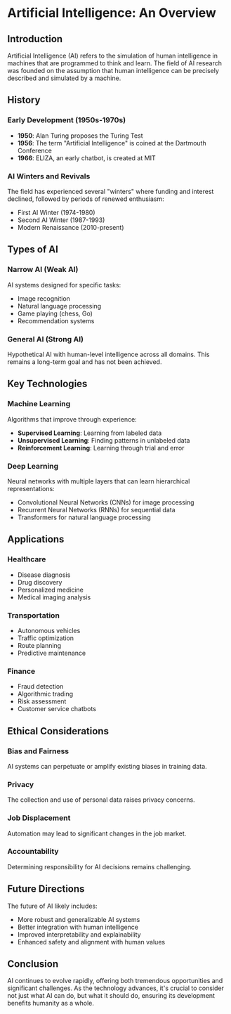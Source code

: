 # Artificial Intelligence: An Overview

## Introduction

Artificial Intelligence (AI) refers to the simulation of human intelligence in machines that are programmed to think and learn. The field of AI research was founded on the assumption that human intelligence can be precisely described and simulated by a machine.

## History

### Early Development (1950s-1970s)
- **1950**: Alan Turing proposes the Turing Test
- **1956**: The term "Artificial Intelligence" is coined at the Dartmouth Conference
- **1966**: ELIZA, an early chatbot, is created at MIT

### AI Winters and Revivals
The field has experienced several "winters" where funding and interest declined, followed by periods of renewed enthusiasm:
- First AI Winter (1974-1980)
- Second AI Winter (1987-1993)
- Modern Renaissance (2010-present)

## Types of AI

### Narrow AI (Weak AI)
AI systems designed for specific tasks:
- Image recognition
- Natural language processing
- Game playing (chess, Go)
- Recommendation systems

### General AI (Strong AI)
Hypothetical AI with human-level intelligence across all domains. This remains a long-term goal and has not been achieved.

## Key Technologies

### Machine Learning
Algorithms that improve through experience:
- **Supervised Learning**: Learning from labeled data
- **Unsupervised Learning**: Finding patterns in unlabeled data
- **Reinforcement Learning**: Learning through trial and error

### Deep Learning
Neural networks with multiple layers that can learn hierarchical representations:
- Convolutional Neural Networks (CNNs) for image processing
- Recurrent Neural Networks (RNNs) for sequential data
- Transformers for natural language processing

## Applications

### Healthcare
- Disease diagnosis
- Drug discovery
- Personalized medicine
- Medical imaging analysis

### Transportation
- Autonomous vehicles
- Traffic optimization
- Route planning
- Predictive maintenance

### Finance
- Fraud detection
- Algorithmic trading
- Risk assessment
- Customer service chatbots

## Ethical Considerations

### Bias and Fairness
AI systems can perpetuate or amplify existing biases in training data.

### Privacy
The collection and use of personal data raises privacy concerns.

### Job Displacement
Automation may lead to significant changes in the job market.

### Accountability
Determining responsibility for AI decisions remains challenging.

## Future Directions

The future of AI likely includes:
- More robust and generalizable AI systems
- Better integration with human intelligence
- Improved interpretability and explainability
- Enhanced safety and alignment with human values

## Conclusion

AI continues to evolve rapidly, offering both tremendous opportunities and significant challenges. As the technology advances, it's crucial to consider not just what AI can do, but what it should do, ensuring its development benefits humanity as a whole.
